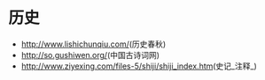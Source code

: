 # 历史

- <http://www.lishichunqiu.com/>(历史春秋)
- <http://so.gushiwen.org/>(中国古诗词网)
- <http://www.ziyexing.com/files-5/shiji/shiji_index.htm>(史记_注释_)
